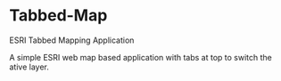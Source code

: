 # Tabbed-Map
ESRI Tabbed Mapping Application


A simple ESRI web map based application with tabs at top to switch the ative layer.
